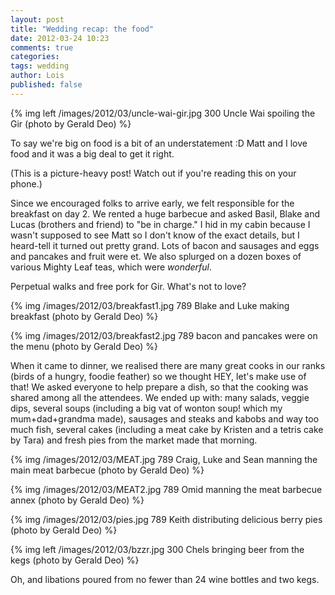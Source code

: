 ```yaml
---
layout: post
title: "Wedding recap: the food"
date: 2012-03-24 10:23
comments: true
categories: 
tags: wedding
author: Lois
published: false
---
```


{% img left /images/2012/03/uncle-wai-gir.jpg 300 Uncle Wai spoiling the Gir (photo by Gerald Deo) %}

To say we're big on food is a bit of an understatement :D Matt and I love food and it was a big deal to get it right.

(This is a picture-heavy post! Watch out if you're reading this on your phone.)

<!--more-->

Since we encouraged folks to arrive early, we felt responsible for the breakfast on day 2. We rented a huge barbecue and asked Basil, Blake and Lucas (brothers and friend) to "be in charge." I hid in my cabin because I wasn't supposed to see Matt so I don't know of the exact details, but I heard-tell it turned out pretty grand. Lots of bacon and sausages and eggs and pancakes and fruit were et. We also splurged on a dozen boxes of various Mighty Leaf teas, which were *wonderful*.

Perpetual walks and free pork for Gir. What's not to love?

{% img /images/2012/03/breakfast1.jpg 789 Blake and Luke making breakfast (photo by Gerald Deo) %}

{% img /images/2012/03/breakfast2.jpg 789 bacon and pancakes were on the menu (photo by Gerald Deo) %}

When it came to dinner, we realised there are many great cooks in our ranks (birds of a hungry, foodie feather) so we thought HEY, let's make use of that! We asked everyone to help prepare a dish, so that the cooking was shared among all the attendees. We ended up with: many salads, veggie dips, several soups (including a big vat of wonton soup! which my mum+dad+grandma made), sausages and steaks and kabobs and way too much fish, several cakes (including a meat cake by Kristen and a tetris cake by Tara) and fresh pies from the market made that morning.

{% img /images/2012/03/MEAT.jpg 789 Craig, Luke and Sean manning the main meat barbecue (photo by Gerald Deo) %}

{% img /images/2012/03/MEAT2.jpg 789 Omid manning the meat barbecue annex (photo by Gerald Deo) %}

{% img /images/2012/03/pies.jpg 789 Keith distributing delicious berry pies (photo by Gerald Deo) %}

{% img left /images/2012/03/bzzr.jpg 300 Chels bringing beer from the kegs (photo by Gerald Deo) %}

Oh, and libations poured from no fewer than 24 wine bottles and two kegs.